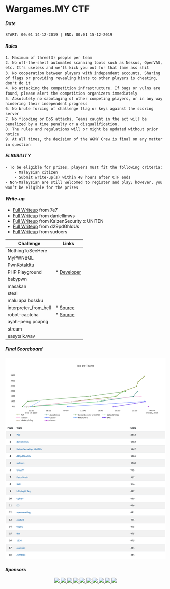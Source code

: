 # Wargames.MY CTF
#### *Date*

```text
START: 00:01 14-12-2019 | END: 00:01 15-12-2019
```

#### *Rules*

```text
1. Maximum of three(3) people per team
2. No off-the-shelf automated scanning tools such as Nessus, OpenVAS, etc. It's useless and we'll kick you out for that lame ass shit
3. No cooperation between players with independent accounts. Sharing of flags or providing revealing hints to other players is cheating, don't do it
4. No attacking the competition infrastructure. If bugs or vulns are found, please alert the competition organizers immediately
5. Absolutely no sabotaging of other competing players, or in any way hindering their independent progress
6. No brute forcing of challenge flag or keys against the scoring server
7. No flooding or DoS attacks. Teams caught in the act will be penalized by a time penalty or a disqualification.
8. The rules and regulations will or might be updated without prior notice
9. At all times, the decision of the WGMY Crew is final on any matter in question
```

#### *ELIGIBILITY*

```text
- To be eligible for prizes, players must fit the following criteria:
    - Malaysian citizen
    - Submit write-up(s) within 48 hours after CTF ends
- Non-Malaysian are still welcomed to register and play; however, you won’t be eligible for the prizes
```

#### *Write-up*

* [Full Writeup](writeups/7e7Writeup.pdf) from 7e7
* [Full Writeup](https://daniellimws.github.io/wargamesmy-19/writeups) from daniellimws
* [Full Writeup](https://github.com/kaizensecurity/WGMY2019) from KaizenSecurity x UNITEN 
* [Full Writeup](writeups/woitheuKWriteup.pdf) from d29pdGhldUs
* [Full Writeup](https://github.com/Amjad50/WGMY-CTF-2019) from sudoers

|Challenge|Links|
|---------|-----|
| NothingToSeeHere | | 
| MyPWNSQL | | 
| PwnKotakItu | | 
| PHP Playground | * [Developer](writeups/WGMY%20December%202019%20Challenge%20-%20PHP-Perpustakaan%20PHAR%20Deserialization.pdf) | 
| babypwn | | 
| masakan | | 
| steal | | 
| malu apa bossku | | 
| interpreter_from_hell | * [Source](source/interpreter_from_hell/)| 
| robot-captcha | * [Source](source/ROBOT-CAPTCHA/)| 
| ayah-peng.pcapng | | 
| stream | | 
| easytalk.wav | | 


#### *Final Scoreboard*

![image](score.png)


#### *Sponsors*
<p align="center">
<a href="https://pentesterlab.com/">
    <image src="logo/pentesterlab.png" height="40">
</a>
<a href="https://www.facebook.com/askpentest/">
    <image src="logo/askpentest.png" height="60">
</a>
<a href="https://thebugbounty.com/">
    <image src="logo/tbb.png" height="40">
</a>
<a href="http://www.training.my/">
    <image src="logo/pentestmy.png" height="40">
</a>
<a href="https://www.securelytics.my/">
    <image src="logo/securelytics.png" height="30">
</a>
<a href="https://www.linkedin.com/company/syntx-my/about/">
    <image src="logo/syntx.png" height="60">
</a>
<a href="https://www.sysarmy.net/">
    <image src="logo/sysarmy.png" height="50">
</a>
<a href="https://exploitable.host/">
    <image src="logo/exploitablehost.png" height="60">
</a>
<a href="https://www.thecamparound.com/">
    <image src="logo/thecamparound.png" height="25">
</a>
<a href="https://nanosec.asia/">
    <image src="logo/nanosec.png" height="50">
</a>
</p>
